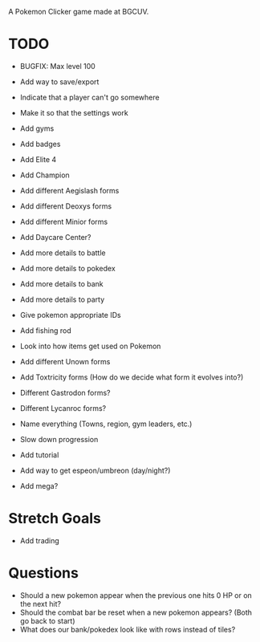 A Pokemon Clicker game made at BGCUV.

# TODO

- BUGFIX: Max level 100
- Add way to save/export

- Indicate that a player can't go somewhere
- Make it so that the settings work
- Add gyms
- Add badges
- Add Elite 4
- Add Champion
- Add different Aegislash forms
- Add different Deoxys forms
- Add different Minior forms
- Add Daycare Center?
- Add more details to battle
- Add more details to pokedex
- Add more details to bank
- Add more details to party
- Give pokemon appropriate IDs
- Add fishing rod
- Look into how items get used on Pokemon
- Add different Unown forms
- Add Toxtricity forms (How do we decide what form it evolves into?)
- Different Gastrodon forms?
- Different Lycanroc forms?
- Name everything (Towns, region, gym leaders, etc.)
- Slow down progression
- Add tutorial
- Add way to get espeon/umbreon (day/night?)
- Add mega?

# Stretch Goals

- Add trading

# Questions

- Should a new pokemon appear when the previous one hits 0 HP or on the next hit?
- Should the combat bar be reset when a new pokemon appears? (Both go back to start)
- What does our bank/pokedex look like with rows instead of tiles?

